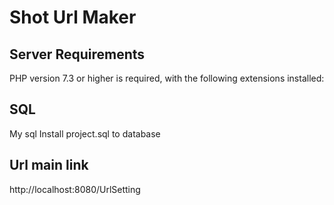 # Shot Url Maker

## Server Requirements

PHP version 7.3 or higher is required, with the following extensions installed:

## SQL
My sql Install project.sql to database

## Url main link

http://localhost:8080/UrlSetting
